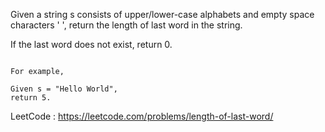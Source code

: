 Given a string s consists of upper/lower-case alphabets and empty space characters ' ', return the length of last word in the string.

If the last word does not exist, return 0.

```

For example, 

Given s = "Hello World",
return 5.

```

LeetCode : https://leetcode.com/problems/length-of-last-word/